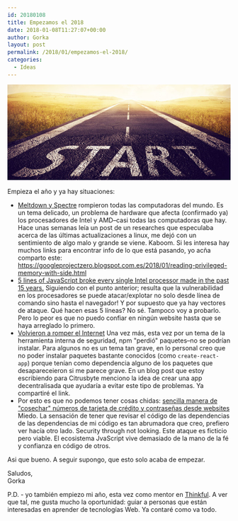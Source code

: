 ```yaml
---
id: 20180108
title: Empezamos el 2018
date: 2018-01-08T11:27:07+00:00
author: Gorka
layout: post
permalink: /2018/01/empezamos-el-2018/
categories:
  - Ideas
---
```


<img style="margin: auto;" src="/public/img/2018/01/starts.jpg" alt="Start" />

Empieza el año y ya hay situaciones:

- [Meltdown y Spectre](https://www.wired.com/story/meltdown-and-spectre-vulnerability-fix/) rompieron todas las computadoras del mundo.
Es un tema delicado, un problema de hardware que afecta (confirmado ya) los procesadores de Intel y AMD–casi todas las computadoras que hay. Hace unas semanas leía un post de un researches que especulaba acerca de las últimas actualizaciones a linux, me dejó con un sentimiento de algo malo y grande se viene. Kaboom. Si les interesa hay muchos links para encontrar info de lo que está pasando, yo acña comparto este: https://googleprojectzero.blogspot.com.es/2018/01/reading-privileged-memory-with-side.html
- [5 lines of JavaScript broke every single Intel processor made in the past 15 years.](https://twitter.com/themikepan/status/949059784908484608)
Siguiendo con el punto anterior; resulta que la vulnerabilidad en los procesadores se puede atacar/explotar no solo desde línea de comando sino hasta el navegador! Y por supuesto que ya hay vectores de ataque. Qué hacen esas 5 líneas? No sé. Tampoco voy a probarlo. Pero lo peor es que no puedo confiar en ningún website hasta que se haya arreglado lo primero.
- [Volvieron a romper el Internet](http://blog.npmjs.org/post/169432444640/npm-operational-incident-6-jan-2018)
Una vez más, esta vez por un tema de la herramienta interna de seguridad, npm "perdió" paquetes–no se podrían instalar. Para algunos no es un tema tan grave, en lo personal creo que no poder instalar paquetes bastante conocidos (como `create-react-app`) porque tenían como dependencia alguno de los paquetes que desapareceieron si me parece grave. En un blog post que estoy escribiendo para Citrusbyte menciono la idea de crear una app decentralisada que ayudaría a evitar este tipo de problemas. Ya compartiré el link.
- Por esto es que no podemos tener cosas chidas: [sencilla manera de "cosechar" números de tarjeta de crédito y contraseñas desde websites](https://hackernoon.com/im-harvesting-credit-card-numbers-and-passwords-from-your-site-here-s-how-9a8cb347c5b5)
Miedo. La sensación de tener que revisar el código de las dependencias de las dependencias de mi código es tan abrumadora que creo, prefiero ver hacía otro lado. Security through not looking. Este ataque es ficticio pero viable. El ecosistema JvaScript vive demasiado de la mano de la fé y confianza en código de otros.

Asi que bueno. A seguir supongo, que esto solo acaba de empezar.

Saludos,<br />
Gorka

P.D. - yo también empiezo mi año, esta vez como mentor en [Thinkful](https://www.thinkful.com/). A ver que tal, me gusta mucho la oportunidad: guiar a personas que están interesadas en aprender de tecnologías Web. Ya contaré como va todo.
